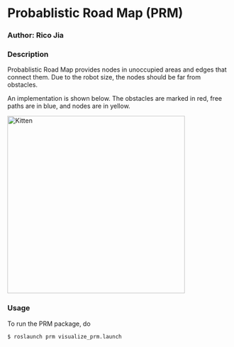 # Probablistic Road Map (PRM)

### Author: Rico Jia

### Description
Probablistic Road Map provides nodes in unoccupied areas and edges that connect them. 
Due to the robot size, the nodes should be far from obstacles. 

 An implementation is shown below. The obstacles are marked in red, free paths are in blue, 
 and nodes are in yellow. 
 
 <img src="https://user-images.githubusercontent.com/39393023/79603616-4d70e600-80b2-11ea-9e8d-437f16d4b359.png" alt="Kitten" title="A cute kitten" width="400" />
                                                                                                                                               
### Usage
To run the PRM package, do
```
$ roslaunch prm visualize_prm.launch
```

